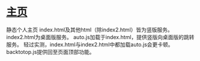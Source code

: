 # [主页](https://plabra.github.io/main/)
静态个人主页
index.html及其他html（除index2.html）皆为竖版服务。
index2.html为桌面版服务。
auto.js加载于index.html，提供竖版向桌面版的跳转服务。
轻过实测，index.html与index2.html中都加载auto.js会更卡顿。
backtotop.js提供回至页面顶部功能。
